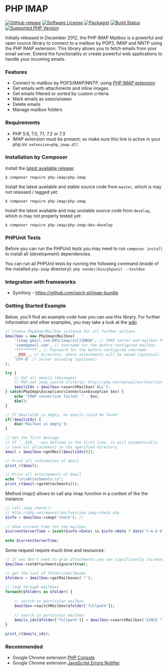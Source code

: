 # PHP IMAP

[![GitHub release](https://img.shields.io/github/release/barbushin/php-imap.svg?maxAge=86400&style=flat-square)](https://packagist.org/packages/php-imap/php-imap)
[![Software License](https://img.shields.io/badge/license-MIT-brightgreen.svg?style=flat-square)](LICENSE)
[![Packagist](https://img.shields.io/packagist/dt/php-imap/php-imap.svg?style=flat-square)](https://packagist.org/packages/php-imap/php-imap)
[![Build Status](https://travis-ci.org/barbushin/php-imap.svg?branch=master)](https://travis-ci.org/barbushin/php-imap)
[![Supported PHP Version](https://img.shields.io/packagist/php-v/php-imap/php-imap/3.0.8.svg)](README.md)

Initially released in December 2012, the PHP IMAP Mailbox is a powerful and open source library to connect to a mailbox by POP3, IMAP and NNTP using the PHP IMAP extension. This library allows you to fetch emails from your email server. Extend the functionality or create powerful web applications to handle your incoming emails.

### Features

* Connect to mailbox by POP3/IMAP/NNTP, using [PHP IMAP extension](http://php.net/manual/book.imap.php)
* Get emails with attachments and inline images
* Get emails filtered or sorted by custom criteria
* Mark emails as seen/unseen
* Delete emails
* Manage mailbox folders
 
### Requirements

* PHP 5.6, 7.0, 7.1, 7.2 or 7.3
* IMAP extension must be present; so make sure this line is active in your php.ini: `extension=php_imap.dll`

### Installation by Composer

Install the [latest available release](https://github.com/barbushin/php-imap/releases):

	$ composer require php-imap/php-imap

Install the latest available and stable source code from `master`, which is may not released / tagged yet:

	$ composer require php-imap/php-imap

Install the latest available and may unstable source code from `develop`, which is may not properly tested yet:

	$ composer require php-imap/php-imap:dev-develop

### PHPUnit Tests

Before you can run the PHPUnit tests you may need to run `composer install` to install all (development) dependencies.

You can run all PHPUnit tests by running the following command (inside of the installed `php-imap` directory): `php vendor/bin/phpunit --testdox`

### Integration with frameworks

* Symfony - https://github.com/secit-pl/imap-bundle

### Getting Started Example

Below, you'll find an example code how you can use this library. For further information and other examples, you may take a look at the [wiki](https://github.com/barbushin/php-imap/wiki).

```php
// Create PhpImap\Mailbox instance for all further actions
$mailbox = new PhpImap\Mailbox(
	'{imap.gmail.com:993/imap/ssl}INBOX', // IMAP server and mailbox folder
	'some@gmail.com', // Username for the before configured mailbox
	'*********', // Password for the before configured username
	__DIR__, // Directory, where attachments will be saved (optional)
	'UTF-8' // Server encoding (optional)
);

try {
	// Get all emails (messages)
	// PHP.net imap_search criteria: http://php.net/manual/en/function.imap-search.php
	$mailsIds = $mailbox->searchMailbox('ALL');
} catch(PhpImap\Exceptions\ConnectionException $ex) {
	echo "IMAP connection failed: " . $ex;
	die();
}

// If $mailsIds is empty, no emails could be found
if(!$mailsIds) {
	die('Mailbox is empty');
}

// Get the first message
// If '__DIR__' was defined in the first line, it will automatically
// save all attachments to the specified directory
$mail = $mailbox->getMail($mailsIds[0]);

// Print all information of $mail
print_r($mail);

// Print all attachements of $mail
echo "\n\nAttachments:\n";
print_r($mail->getAttachments());
```

Method imap() allows to call any imap function in a context of the the instance:

```php
// Call imap_check(); 	
// http://php.net/manual/en/function.imap-check.php	
$info = $mailbox->imap('check'); // 
	
// Show current time for the mailbox
$currentServerTime = isset($info->Date) && $info->Date ? date('Y-m-d H:i:s', strtotime($info->Date)) : 'Unknown';	
	
echo $currentServerTime;
```

Some request require much time and resources:

```php
// If you don't need to grab attachments you can significantly increase performance of your application
$mailbox->setAttachmentsIgnore(true);

// get the list of folders/mailboxes	
$folders = $mailbox->getMailboxes('*'); 	
	
// loop through mailboxs	
foreach($folders as $folder) {	
	
	// switch to particular mailbox	
	$mailbox->switchMailbox($folder['fullpath']); 	
		
	// search in particular mailbox	
	$mails_ids[$folder['fullpath']] = $mailbox->searchMailbox('SINCE "1 Jan 2018" BEFORE "28 Jan 2018"');	
}	
	
print_r($mails_ids);
```

### Recommended

* Google Chrome extension [PHP Console](https://chrome.google.com/webstore/detail/php-console/nfhmhhlpfleoednkpnnnkolmclajemef)
* Google Chrome extension [JavaScript Errors Notifier](https://chrome.google.com/webstore/detail/javascript-errors-notifie/jafmfknfnkoekkdocjiaipcnmkklaajd)
